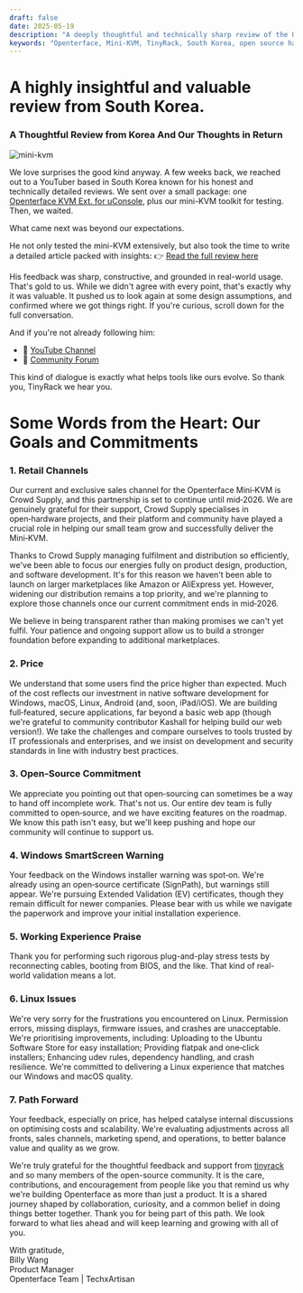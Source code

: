 ```yaml
---
draft: false
date: 2025-05-19
description: "A deeply thoughtful and technically sharp review of the Openterface Mini-KVM from South Korea’s TinyRack community, followed by a transparent and heartfelt response from our team. This exchange highlights real-world usage feedback, our open-source commitment, and the shared journey of improving tools through community collaboration."
keywords: "Openterface, Mini-KVM, TinyRack, South Korea, open source hardware, USB KVM, Linux support, community review, honest feedback, tech review, Windows KVM, open hardware response, Crowd Supply, GitHub, development roadmap"
---
```


# A highly insightful and valuable review from South Korea.

### A Thoughtful Review from Korea And Our Thoughts in Return

![mini-kvm](https://tinyrack.net/content/images/size/w2000/2025/05/_1013207.JPG)

We love surprises the good kind anyway. A few weeks back, we reached out to a YouTuber based in South Korea known for his honest and technically detailed reviews. We sent over a small package: one [Openterface KVM Ext. for uConsole](https://shop.techxartisan.com/products/openterface-kvm-ext-for-uconsole), plus our mini-KVM toolkit for testing. Then, we waited.

What came next was beyond our expectations.

He not only tested the mini-KVM extensively, but also took the time to write a detailed article packed with insights:
👉 [Read the full review here](https://tinyrack.net/openterface-mini-kvm)

His feedback was sharp, constructive, and grounded in real-world usage. That's gold to us. While we didn't agree with every point, that's exactly why it was valuable. It pushed us to look again at some design assumptions, and confirmed where we got things right. If you're curious, scroll down for the full conversation.

And if you're not already following him:
- 🎥 [YouTube Channel](https://youtube.com/@tinyrack)
- 💬 [Community Forum](https://forum.tinyrack.net/)

This kind of dialogue is exactly what helps tools like ours evolve. So thank you, TinyRack we hear you.

# Some Words from the Heart: Our Goals and Commitments

### 1. Retail Channels
Our current and exclusive sales channel for the Openterface Mini‑KVM is Crowd Supply, and this partnership is set to continue until mid‑2026. We are genuinely grateful for their support, Crowd Supply specialises in open‑hardware projects, and their platform and community have played a crucial role in helping our small team grow and successfully deliver the Mini‑KVM.

Thanks to Crowd Supply managing fulfilment and distribution so efficiently, we've been able to focus our energies fully on product design, production, and software development. It's for this reason we haven't been able to launch on larger marketplaces like Amazon or AliExpress yet. However, widening our distribution remains a top priority, and we're planning to explore those channels once our current commitment ends in mid‑2026.

We believe in being transparent rather than making promises we can't yet fulfil. Your patience and ongoing support allow us to build a stronger foundation before expanding to additional marketplaces.

### 2. Price
We understand that some users find the price higher than expected. Much of the cost reflects our investment in native software development for Windows, macOS, Linux, Android (and, soon, iPad/iOS). We are building full‑featured, secure applications, far beyond a basic web app (though we're grateful to community contributor Kashall for helping build our web version!). We take the challenges and compare ourselves to tools trusted by IT professionals and enterprises, and we insist on development and security standards in line with industry best practices.

### 3. Open-Source Commitment
We appreciate you pointing out that open‑sourcing can sometimes be a way to hand off incomplete work. That's not us. Our entire dev team is fully committed to open‑source, and we have exciting features on the roadmap. We know this path isn't easy, but we'll keep pushing and hope our community will continue to support us.

### 4. Windows SmartScreen Warning
Your feedback on the Windows installer warning was spot‑on. We're already using an open‑source certificate (SignPath), but warnings still appear. We're pursuing Extended Validation (EV) certificates, though they remain difficult for newer companies. Please bear with us while we navigate the paperwork and improve your initial installation experience.

### 5. Working Experience Praise
Thank you for performing such rigorous plug-and-play stress tests by reconnecting cables, booting from BIOS, and the like. That kind of real-world validation means a lot.

### 6. Linux Issues
We're very sorry for the frustrations you encountered on Linux. Permission errors, missing displays, firmware issues, and crashes are unacceptable. We're prioritising improvements, including: Uploading to the Ubuntu Software Store for easy installation; Providing flatpak and one‑click installers; Enhancing udev rules, dependency handling, and crash resilience. We're committed to delivering a Linux experience that matches our Windows and macOS quality.

### 7. Path Forward
Your feedback, especially on price, has helped catalyse internal discussions on optimising costs and scalability. We're evaluating adjustments across all fronts, sales channels, marketing spend, and operations, to better balance value and quality as we grow.

We're truly grateful for the thoughtful feedback and support from [tinyrack](https://www.youtube.com/@tinyrack) and so many members of the open-source community. It is the care, contributions, and encouragement from people like you that remind us why we're building Openterface as more than just a product. It is a shared journey shaped by collaboration, curiosity, and a common belief in doing things better together. Thank you for being part of this path. We look forward to what lies ahead and will keep learning and growing with all of you.

With gratitude,  
Billy Wang  
Product Manager  
Openterface Team | TechxArtisan